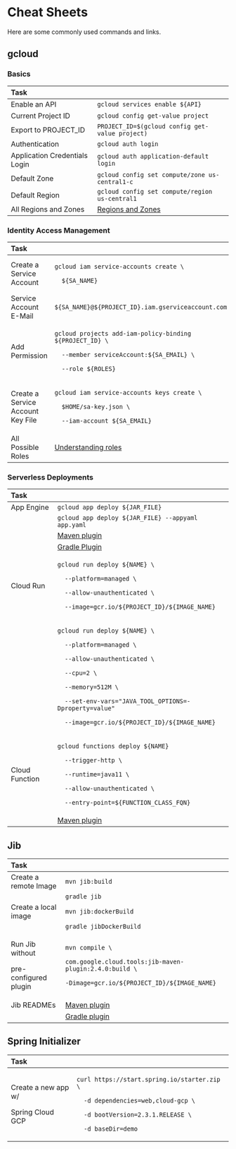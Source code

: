 # Cheat Sheets

Here are some commonly used commands and links.

## gcloud

### Basics

| Task |  |
| :--- | :--- |
| Enable an API | `gcloud services enable ${API}` |
| Current Project ID | `gcloud config get-value project` |
| Export to PROJECT\_ID | `PROJECT_ID=$(gcloud config get-value project)` |
| Authentication | `gcloud auth login` |
| Application Credentials Login | `gcloud auth application-default login` |
| Default Zone | `gcloud config set compute/zone us-central1-c` |
| Default Region | `gcloud config set compute/region us-central1` |
| All Regions and Zones | [Regions and Zones](https://cloud.google.com/compute/docs/regions-zones) |

### Identity Access Management

<table>
  <thead>
    <tr>
      <th style="text-align:left">Task</th>
      <th style="text-align:left"></th>
    </tr>
  </thead>
  <tbody>
    <tr>
      <td style="text-align:left">Create a Service Account</td>
      <td style="text-align:left">
        <p><code>gcloud iam service-accounts create \</code>
        </p>
        <p><code>  ${SA_NAME}</code>
        </p>
      </td>
    </tr>
    <tr>
      <td style="text-align:left">Service Account E-Mail</td>
      <td style="text-align:left"><code>${SA_NAME}@${PROJECT_ID}.iam.gserviceaccount.com</code>
      </td>
    </tr>
    <tr>
      <td style="text-align:left">Add Permission</td>
      <td style="text-align:left">
        <p><code>gcloud projects add-iam-policy-binding ${PROJECT_ID} \</code>
        </p>
        <p><code>  --member serviceAccount:${SA_EMAIL} \</code>
        </p>
        <p><code>  --role ${ROLES}</code>
        </p>
      </td>
    </tr>
    <tr>
      <td style="text-align:left">Create a Service Account Key File</td>
      <td style="text-align:left">
        <p><code>gcloud iam service-accounts keys create \</code>
        </p>
        <p><code>  $HOME/sa-key.json \</code>
        </p>
        <p><code>  --iam-account ${SA_EMAIL}</code>
        </p>
      </td>
    </tr>
    <tr>
      <td style="text-align:left">All Possible Roles</td>
      <td style="text-align:left"><a href="https://cloud.google.com/iam/docs/understanding-roles">Understanding roles</a>
      </td>
    </tr>
  </tbody>
</table>

### Serverless Deployments

<table>
  <thead>
    <tr>
      <th style="text-align:left">Task</th>
      <th style="text-align:left"></th>
    </tr>
  </thead>
  <tbody>
    <tr>
      <td style="text-align:left">App Engine</td>
      <td style="text-align:left"><code>gcloud app deploy ${JAR_FILE}</code>
      </td>
    </tr>
    <tr>
      <td style="text-align:left"></td>
      <td style="text-align:left"><code>gcloud app deploy ${JAR_FILE} --appyaml app.yaml</code>
      </td>
    </tr>
    <tr>
      <td style="text-align:left"></td>
      <td style="text-align:left"><a href="https://cloud.google.com/appengine/docs/standard/java11/using-maven#setting_up_maven">Maven plugin</a>
      </td>
    </tr>
    <tr>
      <td style="text-align:left"></td>
      <td style="text-align:left"><a href="https://cloud.google.com/appengine/docs/standard/java11/using-gradle">Gradle Plugin</a>
      </td>
    </tr>
    <tr>
      <td style="text-align:left">Cloud Run</td>
      <td style="text-align:left">
        <p><code>gcloud run deploy ${NAME} \</code>
        </p>
        <p><code>  --platform=managed \</code>
        </p>
        <p><code>  --allow-unauthenticated \</code>
        </p>
        <p><code>  --image=gcr.io/${PROJECT_ID}/${IMAGE_NAME}</code>
        </p>
      </td>
    </tr>
    <tr>
      <td style="text-align:left"></td>
      <td style="text-align:left">
        <p><code>gcloud run deploy ${NAME} \</code>
        </p>
        <p><code>  --platform=managed \</code>
        </p>
        <p><code>  --allow-unauthenticated \</code>
        </p>
        <p><code>  --cpu=2 \</code>
        </p>
        <p><code>  --memory=512M \</code>
        </p>
        <p><code>  --set-env-vars=&quot;JAVA_TOOL_OPTIONS=-Dproperty=value&quot;</code>
        </p>
        <p><code>  --image=gcr.io/${PROJECT_ID}/${IMAGE_NAME}</code>
        </p>
      </td>
    </tr>
    <tr>
      <td style="text-align:left">Cloud Function</td>
      <td style="text-align:left">
        <p><code>gcloud functions deploy ${NAME}</code>
        </p>
        <p><code>  --trigger-http \</code>
        </p>
        <p><code>  --runtime=java11 \</code>
        </p>
        <p><code>  --allow-unauthenticated \</code>
        </p>
        <p><code>  --entry-point=${FUNCTION_CLASS_FQN}</code>
        </p>
      </td>
    </tr>
    <tr>
      <td style="text-align:left"></td>
      <td style="text-align:left"><a href="https://github.com/GoogleCloudPlatform/functions-framework-java#running-a-function-with-the-maven-plugin">Maven plugin</a>
      </td>
    </tr>
  </tbody>
</table>

## Jib

<table>
  <thead>
    <tr>
      <th style="text-align:left">Task</th>
      <th style="text-align:left"></th>
    </tr>
  </thead>
  <tbody>
    <tr>
      <td style="text-align:left">Create a remote Image</td>
      <td style="text-align:left"><code>mvn jib:build</code>
      </td>
    </tr>
    <tr>
      <td style="text-align:left"></td>
      <td style="text-align:left"><code>gradle jib</code>
      </td>
    </tr>
    <tr>
      <td style="text-align:left">Create a local image</td>
      <td style="text-align:left"><code>mvn jib:dockerBuild</code>
      </td>
    </tr>
    <tr>
      <td style="text-align:left"></td>
      <td style="text-align:left"><code>gradle jibDockerBuild</code>
      </td>
    </tr>
    <tr>
      <td style="text-align:left">
        <p>Run Jib without</p>
        <p>pre-configured plugin</p>
      </td>
      <td style="text-align:left">
        <p><code>mvn compile \</code>
        </p>
        <p><code>com.google.cloud.tools:jib-maven-plugin:2.4.0:build \</code>
        </p>
        <p><code>-Dimage=gcr.io/${PROJECT_ID}/${IMAGE_NAME}</code>
        </p>
      </td>
    </tr>
    <tr>
      <td style="text-align:left">Jib READMEs</td>
      <td style="text-align:left"><a href="https://github.com/GoogleContainerTools/jib/tree/master/jib-maven-plugin">Maven plugin</a>
      </td>
    </tr>
    <tr>
      <td style="text-align:left"></td>
      <td style="text-align:left"><a href="https://github.com/GoogleContainerTools/jib/tree/master/jib-gradle-plugin">Gradle plugin</a>
      </td>
    </tr>
  </tbody>
</table>

## Spring Initializer

<table>
  <thead>
    <tr>
      <th style="text-align:left">Task</th>
      <th style="text-align:left"></th>
    </tr>
  </thead>
  <tbody>
    <tr>
      <td style="text-align:left">
        <p>Create a new app w/</p>
        <p>Spring Cloud GCP</p>
      </td>
      <td style="text-align:left">
        <p><code>curl https://start.spring.io/starter.zip  \</code>
        </p>
        <p><code>  -d dependencies=web,cloud-gcp \</code>
        </p>
        <p><code>  -d bootVersion=2.3.1.RELEASE \</code>
        </p>
        <p><code>  -d baseDir=demo</code>
        </p>
      </td>
    </tr>
  </tbody>
</table>
